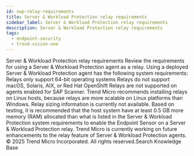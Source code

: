 ```yaml
---
id: swp-relay-requirements
title: Server & Workload Protection relay requirements
sidebar_label: Server & Workload Protection relay requirements
description: Server & Workload Protection relay requirements
tags:
  - endpoint-security
  - trend-vision-one
---
```


 Server & Workload Protection relay requirements Review the requirements for using a Server & Workload Protection agent as a relay. Using a deployed Server & Workload Protection agent has the following system requirements: Relays only support 64-bit operating systems Relays do not support macOS, Solaris, AIX, or Red Hat OpenShift Relays are not supported on agents enabled for SAP Scanner. Trend Micro recommends installing relays on Linux hosts, because relays are more scalable on Linux platforms than Windows. Relay sizing information is currently not available. Based on testing, it is recommended that the host system have at least 0.5 GB more memory (RAM) allocated than what is listed in the Server & Workload Protection system requirements to enable the Endpoint Sensor on a Server & Workload Protection relay. Trend Micro is currently working on future enhancements to the relay feature of Server & Workload Protection agents. © 2025 Trend Micro Incorporated. All rights reserved.Search Knowledge Base